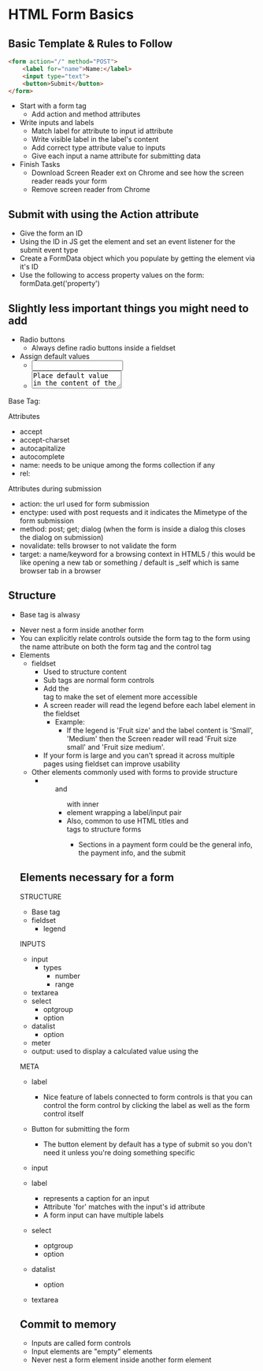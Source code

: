 # HTML Form Basics

## Basic Template & Rules to Follow
```html
<form action="/" method="POST">
    <label for="name">Name:</label>
    <input type="text">
    <button>Submit</button>
</form>
```
- Start with a form tag 
  - Add action and method attributes
- Write inputs and labels
  - Match label for attribute to input id attribute
  - Write visible label in the label's content
  - Add correct type attribute value to inputs
  - Give each input a name attribute for submitting data
- Finish Tasks
  - Download Screen Reader ext on Chrome and see how the screen reader reads your form
  - Remove screen reader from Chrome

## Submit with using the Action attribute
- Give the form an ID
- Using the ID in JS get the element and set an event listener for the submit event type
- Create a FormData object which you populate by getting the element via it's ID
- Use the following to access property values on the form: formData.get('property')

## Slightly less important things you might need to add
- Radio buttons
  - Always define radio buttons inside a fieldset
- Assign default values
  - <input value="">
  - <textarea>Place default value in the content of the tag</textarea>

Base Tag: <form></form>

Attributes
- accept
- accept-charset
- autocapitalize
- autocomplete
- name: needs to be unique among the forms collection if any
- rel: 

Attributes during submission
- action: the url used for form submission
- enctype: used with post requests and it indicates the Mimetype of the form submission
- method: post; get; dialog (when the form is inside a dialog this closes the dialog on submission)
- novalidate: tells browser to not validate the form
- target: a name/keyword for a browsing context in HTML5 / this would be like opening a new tab or something / default is _self which is same browser tab in a browser

## Structure
- Base tag is alwasy <form>
- Never nest a form inside another form
- You can explicitly relate controls outside the form tag to the form using the name attribute on both the form tag and the control tag
- Elements
  - fieldset
    - Used to structure content
    - Sub tags are normal form controls
    - Add the <legend></legend> tag to make the set of element more accessible
    - A screen reader will read the legend before each label element in the fieldset
      - Example:
        - If the legend is 'Fruit size' and the label content is 'Small', 'Medium' then the Screen reader will read 'Fruit size small' and 'Fruit size medium'.
    - If your form is large and you can't spread it across multiple pages using fieldset can improve usability
  - Other elements commonly used with forms to provide structure
    - <ol> and <ul> with inner <li> element wrapping a label/input pair
    - Also, common to use HTML titles and <section> tags to structure forms
      - Sections in a payment form could be the general info, the payment info, and the submit

## Elements necessary for a form

STRUCTURE
- Base <form></form> tag
- fieldset
  - legend

INPUTS
- input
  - types
    - number
    - range
- textarea
- select
  - optgroup
  - option
- datalist
  - option
- meter
- output: used to display a calculated value using the 

META
- label
  - Nice feature of labels connected to form controls is that you can control the form control by clicking the label as well as the form control itself

- Button for submitting the form
  - The button element by default has a type of submit so you don't need it unless you're doing something specific
- input
- label
  - represents a caption for an input
  - Attribute 'for' matches with the input's id attribute
  - A form input can have multiple labels
- select
  - optgroup
  - option
- datalist
  - option
- textarea

## Commit to memory
- Inputs are called form controls
- Input elements are "empty" elements
- Never nest a form element inside another form element
